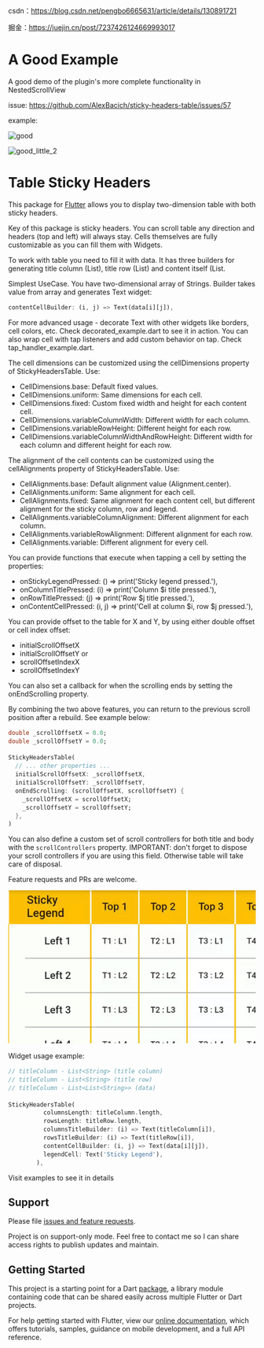 csdn：https://blog.csdn.net/pengbo6665631/article/details/130891721

掘金：https://juejin.cn/post/7237426124669993017
# A Good Example

A good demo of the plugin's more complete functionality in NestedScrollView

issue: https://github.com/AlexBacich/sticky-headers-table/issues/57

example:

![good](https://github.com/pengboboer/sticky-headers-table/assets/39305741/8c855b2f-a4aa-4fd0-ae63-3dbf6f0e9123)

![good_little_2](https://github.com/pengboboer/sticky-headers-table/assets/39305741/36d7d457-e263-4ae9-8246-0b45a04e0282)

# Table Sticky Headers

This package for [Flutter](https://flutter.io) allows you to display two-dimension table with both sticky headers.

Key of this package is sticky headers. You can scroll table any direction and headers (top and left) will always stay. 
Cells themselves are fully customizable as you can fill them with Widgets. 

To work with table you need to fill it with data. It has three builders for generating title column (List<Widget>), title row (List<Widget>) and content itself (List<Widget>.

Simplest UseCase. You have two-dimensional array of Strings. Builder takes value from array and generates Text widget: 
```dart
contentCellBuilder: (i, j) => Text(data[i][j]),
```

For more advanced usage - decorate Text with other widgets like borders, cell colors, etc. Check decorated_example.dart to see it in action.
You can also wrap cell with tap listeners and add custom behavior on tap. Check tap_handler_example.dart.

The cell dimensions can be customized using the cellDimensions property of StickyHeadersTable. Use:
- CellDimensions.base: Default fixed values.
- CellDimensions.uniform: Same dimensions for each cell.
- CellDimensions.fixed: Custom fixed width and height for each content cell.
- CellDimensions.variableColumnWidth: Different width for each column.
- CellDimensions.variableRowHeight: Different height for each row.
- CellDimensions.variableColumnWidthAndRowHeight: Different width for each column and different height for each row.

The alignment of the cell contents can be customized using the cellAlignments property of StickyHeadersTable. Use:
- CellAlignments.base: Default alignment value (Alignment.center).
- CellAlignments.uniform: Same alignment for each cell.
- CellAlignments.fixed: Same alignment for each content cell, but different alignment for the sticky column, row and legend.
- CellAlignments.variableColumnAlignment: Different alignment for each column.
- CellAlignments.variableRowAlignment: Different alignment for each row.
- CellAlignments.variable: Different alignment for every cell.

You can provide functions that execute when tapping a cell by setting the properties:
- onStickyLegendPressed: () => print('Sticky legend pressed.'),
- onColumnTitlePressed: (i) => print('Column $i title pressed.'),
- onRowTitlePressed: (j) => print('Row $j title pressed.'),
- onContentCellPressed: (i, j) => print('Cell at column $i, row $j pressed.'),

You can provide offset to the table for X and Y, by using either double offset or cell index offset:
- initialScrollOffsetX
- initialScrollOffsetY
or 
- scrollOffsetIndexX
- scrollOffsetIndexY

You can also set a callback for when the scrolling ends by setting the onEndScrolling property.

By combining the two above features, you can return to the previous scroll position after a rebuild. See example below:

```dart
double _scrollOffsetX = 0.0;
double _scrollOffsetY = 0.0;

StickyHeadersTable(
  // ... other properties ...
  initialScrollOffsetX: _scrollOffsetX,
  initialScrollOffsetY: _scrollOffsetY,
  onEndScrolling: (scrollOffsetX, scrollOffsetY) {
    _scrollOffsetX = scrollOffsetX;
    _scrollOffsetY = scrollOffsetY;
  },
)
```

You can also define a custom set of scroll controllers for both title and body with the ```scrollControllers``` property.
IMPORTANT: don't forget to dispose your scroll controllers if you are using this field. Otherwise table will take care of disposal. 
  
Feature requests and PRs are welcome.  

![Examples](https://github.com/AlexBacich/sticky-headers-table/blob/master/example/sticky_demo.gif?raw=true)

Widget usage example:
```dart
// titleColumn - List<String> (title column)
// titleColumn - List<String> (title row)
// titleColumn - List<List<String>> (data)

StickyHeadersTable(
          columnsLength: titleColumn.length,
          rowsLength: titleRow.length,
          columnsTitleBuilder: (i) => Text(titleColumn[i]),
          rowsTitleBuilder: (i) => Text(titleRow[i]),
          contentCellBuilder: (i, j) => Text(data[i][j]),
          legendCell: Text('Sticky Legend'),
        ),
```

Visit examples to see it in details

## Support

Please file [issues and feature requests](https://github.com/AlexBacich/sticky-headers-table).

Project is on support-only mode. Feel free to contact me so I can share access rights to publish 
updates and maintain.

## Getting Started

This project is a starting point for a Dart
[package](https://flutter.dev/developing-packages/),
a library module containing code that can be shared easily across
multiple Flutter or Dart projects.

For help getting started with Flutter, view our 
[online documentation](https://flutter.dev/docs), which offers tutorials, 
samples, guidance on mobile development, and a full API reference.

